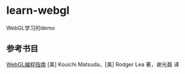 # learn-webgl
WebGL学习的demo

## 参考书目
[WebGL编程指南](https://item.jd.com/11482379.html)   [美] Kouichi Matsuda，[美] Rodger Lea 著，谢光磊 译

